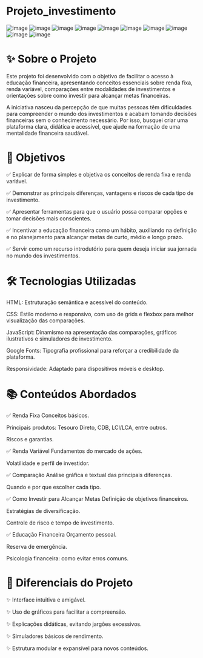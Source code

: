 # Projeto_investimento
![image](https://github.com/user-attachments/assets/1509705a-8e08-4dea-b4ca-1404912d565b)
![image](https://github.com/user-attachments/assets/dfd145ea-9fdf-4290-939e-aa42ad26261b)
![image](https://github.com/user-attachments/assets/be5deb07-658a-4fe2-8c21-4d51cb216b8d)
![image](https://github.com/user-attachments/assets/9e470b4c-500b-417d-b390-1643165c86a9)
![image](https://github.com/user-attachments/assets/373f8d88-8f90-4610-8354-663c453a0033)
![image](https://github.com/user-attachments/assets/02fd1152-d714-431f-a1d2-65d630a5ec11)
![image](https://github.com/user-attachments/assets/c75fb4db-c400-48c1-8d1f-2138fd7856ee)
![image](https://github.com/user-attachments/assets/a78aef4c-ff0e-4e0b-9c50-bb83bca4aebe)
![image](https://github.com/user-attachments/assets/f7d6eddf-ccaf-45fd-a530-cc218bec74c0)
![image](https://github.com/user-attachments/assets/5e922976-7547-4d55-add3-c16e05f1f8fb)
# ✨ Sobre o Projeto
Este projeto foi desenvolvido com o objetivo de facilitar o acesso à educação financeira, apresentando conceitos essenciais sobre renda fixa, renda variável, comparações entre modalidades de investimentos e orientações sobre como investir para alcançar metas financeiras.

A iniciativa nasceu da percepção de que muitas pessoas têm dificuldades para compreender o mundo dos investimentos e acabam tomando decisões financeiras sem o conhecimento necessário. Por isso, busquei criar uma plataforma clara, didática e acessível, que ajude na formação de uma mentalidade financeira saudável.

# 🎯 Objetivos
✅ Explicar de forma simples e objetiva os conceitos de renda fixa e renda variável.

✅ Demonstrar as principais diferenças, vantagens e riscos de cada tipo de investimento.

✅ Apresentar ferramentas para que o usuário possa comparar opções e tomar decisões mais conscientes.

✅ Incentivar a educação financeira como um hábito, auxiliando na definição e no planejamento para alcançar metas de curto, médio e longo prazo.

✅ Servir como um recurso introdutório para quem deseja iniciar sua jornada no mundo dos investimentos.

# 🛠️ Tecnologias Utilizadas
HTML: Estruturação semântica e acessível do conteúdo.

CSS: Estilo moderno e responsivo, com uso de grids e flexbox para melhor visualização das comparações.

JavaScript: Dinamismo na apresentação das comparações, gráficos ilustrativos e simuladores de investimento.

Google Fonts: Tipografia profissional para reforçar a credibilidade da plataforma.

Responsividade: Adaptado para dispositivos móveis e desktop.

# 📚 Conteúdos Abordados
✅ Renda Fixa
Conceitos básicos.

Principais produtos: Tesouro Direto, CDB, LCI/LCA, entre outros.

Riscos e garantias.

✅ Renda Variável
Fundamentos do mercado de ações.

Volatilidade e perfil de investidor.

✅ Comparação
Análise gráfica e textual das principais diferenças.

Quando e por que escolher cada tipo.

✅ Como Investir para Alcançar Metas
Definição de objetivos financeiros.

Estratégias de diversificação.

Controle de risco e tempo de investimento.

✅ Educação Financeira
Orçamento pessoal.

Reserva de emergência.

Psicologia financeira: como evitar erros comuns.

# 🎨 Diferenciais do Projeto
✨ Interface intuitiva e amigável.

✨ Uso de gráficos para facilitar a compreensão.

✨ Explicações didáticas, evitando jargões excessivos.

✨ Simuladores básicos de rendimento.

✨ Estrutura modular e expansível para novos conteúdos.









